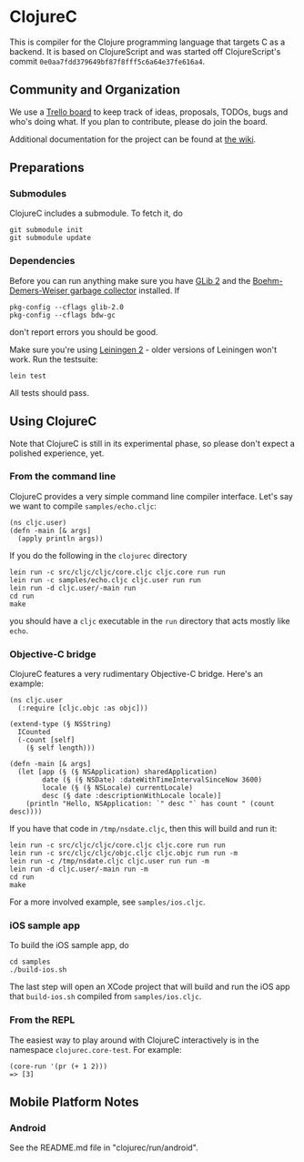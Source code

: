 # ClojureC

This is compiler for the Clojure programming language that targets C as a backend.  It is based on ClojureScript and was started off ClojureScript's commit `0e0aa7fdd379649bf87f8fff5c6a64e37fe616a4`.

## Community and Organization

We use a [Trello board](https://trello.com/board/clojurec/500e79c3b8ec5a3d7f1786d1) to keep track of ideas, proposals, TODOs, bugs and who's doing what.  If you plan to contribute, please do join the board.

Additional documentation for the project can be found at [the wiki](https://github.com/schani/clojurec/wiki).

## Preparations

### Submodules

ClojureC includes a submodule.  To fetch it, do

    git submodule init
    git submodule update

### Dependencies

Before you can run anything make sure you have [GLib 2](http://developer.gnome.org/glib/) and the [Boehm-Demers-Weiser garbage collector](http://www.hpl.hp.com/personal/Hans_Boehm/gc/) installed.  If

    pkg-config --cflags glib-2.0
    pkg-config --cflags bdw-gc

don't report errors you should be good.

Make sure you're using [Leiningen 2](https://github.com/technomancy/leiningen/) - older versions of Leiningen won't work.  Run the testsuite:

    lein test

All tests should pass.

## Using ClojureC

Note that ClojureC is still in its experimental phase, so please don't expect a polished experience, yet.

### From the command line

ClojureC provides a very simple command line compiler interface.  Let's say we want to compile `samples/echo.cljc`:

    (ns cljc.user)
    (defn -main [& args]
      (apply println args))

If you do the following in the `clojurec` directory

    lein run -c src/cljc/cljc/core.cljc cljc.core run run
    lein run -c samples/echo.cljc cljc.user run run
	lein run -d cljc.user/-main run
    cd run
    make

you should have a `cljc` executable in the `run` directory that acts mostly like `echo`.

### Objective-C bridge

ClojureC features a very rudimentary Objective-C bridge.  Here's an example:

    (ns cljc.user
      (:require [cljc.objc :as objc]))

    (extend-type (§ NSString)
      ICounted
      (-count [self]
        (§ self length)))

    (defn -main [& args]
      (let [app (§ (§ NSApplication) sharedApplication)
            date (§ (§ NSDate) :dateWithTimeIntervalSinceNow 3600)
            locale (§ (§ NSLocale) currentLocale)
            desc (§ date :descriptionWithLocale locale)]
        (println "Hello, NSApplication: `" desc "` has count " (count desc))))

If you have that code in `/tmp/nsdate.cljc`, then this will build and run it:

    lein run -c src/cljc/cljc/core.cljc cljc.core run run
    lein run -c src/cljc/cljc/objc.cljc cljc.objc run run -m
    lein run -c /tmp/nsdate.cljc cljc.user run run -m
	lein run -d cljc.user/-main run -m
	cd run
	make

For a more involved example, see `samples/ios.cljc`.

### iOS sample app

To build the iOS sample app, do

    cd samples
	./build-ios.sh

The last step will open an XCode project that will build and run the iOS app that `build-ios.sh` compiled from `samples/ios.cljc`.

### From the REPL

The easiest way to play around with ClojureC interactively is in the namespace `clojurec.core-test`.  For example:

    (core-run '(pr (+ 1 2)))
    => [3]

## Mobile Platform Notes

### Android
  See the README.md file in "clojurec/run/android".
